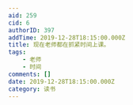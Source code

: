 ```yaml
---
aid: 259
cid: 6
authorID: 397
addTime: 2019-12-28T18:15:00.000Z
title: 现在老师都在抓紧时间上课。
tags:
    - 老师
    - 时间
comments: []
date: 2019-12-28T18:15:00.000Z
category: 读书
---
```



